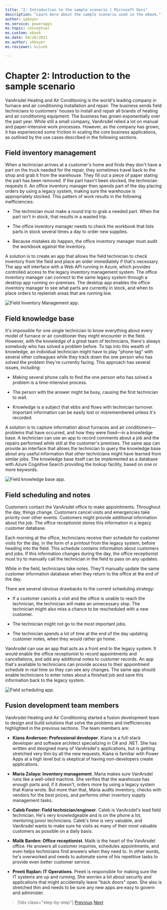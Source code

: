 ```yaml
---
title: "2: Introduction to the sample scenario | Microsoft Docs"
description: "Learn more about the sample scenario used in the ebook."
author: spboyer
ms.service: powerapps
ms.topic: conceptual
ms.custom: ebook
ms.date: 04/26/2021
ms.author: shboyer
ms.reviewer: kvivek

---
```


# Chapter 2: Introduction to the sample scenario

VanArsdel Heating and Air Conditioning is the world's leading company in furnace and air conditioning installation and repair. The business sends field technicians to customers' houses to install and repair all brands of heating and air conditioning equipment. The business has grown exponentially over the past year. While still a small company, VanArsdel relied a lot on manual and paper-intensive work processes. However, as the company has grown, it has experienced some friction in scaling the core business applications, as outlined by the use cases described in the following sections.

## Field inventory management

When a technician arrives at a customer's home and finds they don't have a part on the truck needed for the repair, they sometimes travel back to the shop and grab it from the warehouse. They fill out a piece of paper stating the part has been removed. If the part hasn't been stocked, the technician requests it. An office inventory manager then spends part of the day placing orders by using a legacy system, making sure the warehouse is appropriately stocked. This pattern of work results in the following inefficiencies:

-   The technician must make a round trip to grab a needed part. When the part isn't in stock, that results in a wasted trip.

-   The office inventory manager needs to check the workbook that lists parts in stock several times a day to order new supplies.

-   Because mistakes do happen, the office inventory manager must audit the workbook against the inventory.

A solution is to create an app that allows the field technician to check inventory from the field and place an order immediately if that's necessary. The app will interface with a Web API running in Azure, which provides controlled access to the legacy inventory management system. The office inventory manager can connect to the same legacy system through a desktop app running on-premises. The desktop app enables the office inventory manager to see what parts are currently in stock, and when to place orders to replenish areas that are running low.

![Field Inventory Management app.](media/image5.png)

## Field knowledge base

It's impossible for one single technician to know everything about every model of furnace or air conditioner they might encounter in the field. However, with the knowledge of a great team of technicians, there's always somebody who has solved a problem before. To tap into this wealth of knowledge, an individual technician might have to play "phone tag" with several other colleagues while they track down the one person who has solved the problem they're currently facing. This approach has several issues, including:

- Making several phone calls to find the one person who has solved a problem is a time-intensive process.

- The person with the answer might be busy, causing the first technician to wait.

- Knowledge is a subject that ebbs and flows with technician turnover. Important information can be easily lost or misremembered unless it's recorded.

A solution is to capture information about furnaces and air conditioners&mdash;problems that have occurred, and how they were fixed&mdash;in a knowledge base. A technician can use an app to record comments about a job and the repairs performed while still at the customer's premises. The same app can provide an interface that allows the technician to query the knowledge base about any useful information that other technicians might have learned from similar jobs. The knowledge base itself can be implemented as a database with Azure Cognitive Search providing the lookup facility, based on one or more keywords.

![Field knowledge base app.](media/image6.png)

## Field scheduling and notes

Customers contact the VanArsdel office to make appointments. Throughout the day, things change. Customers cancel visits and emergencies take priority over other events. Customers might provide additional information about the job. The office receptionist stores this information in a legacy customer database.

Each morning at the office, technicians receive their schedule for customer visits for the day, in the form of a printout from the legacy system, before heading into the field. This schedule contains information about customers and jobs. If this information changes during the day, the office receptionist must try to manually call the technician in the field to pass on any updates.

While in the field, technicians take notes. They'll manually update the same customer information database when they return to the office at the end of the day.

There are several obvious drawbacks to the current scheduling strategy:

- If a customer cancels a visit and the office is unable to reach the technician, the technician will make an unnecessary stop. The technician might also miss a chance to be rescheduled with a new customer.

- The technician might not go to the most important jobs.

- The technician spends a lot of time at the end of the day updating customer notes, when they would rather go home.

VanArsdel can use an app that acts as a front end to the legacy system. It would enable the office receptionist to record appointments and cancellations, and add any additional notes to customer records. An app that's available to technicians can provide access to their appointment schedule in real time so they can see any changes. The same app should enable technicians to enter notes about a finished job and save this information back to the legacy system.

![Field scheduling app.](media/image7.png)

## Fusion development team members

VanArsdel Heating and Air Conditioning started a fusion development team to design and build solutions that solve the problems and inefficiencies highlighted in the previous sections. The team members are:

- **Kiana Anderson: Professional developer**. Kiana is a full-stack developer and software architect specializing in C\# and .NET. She has written and designed many of VanArsdel's applications, but is getting stretched very thin by all the new requests. Kiana is familiar with Power Apps at a high level but is skeptical of having non-developers create applications.

- **Maria Zelaya: Inventory management**. Maria makes sure VanArsdel runs like a well-oiled machine. She verifies that the warehouse has enough parts and, if it doesn't, orders more by using a legacy system that Kiana wrote. But more than that, Maria audits inventory, checks with vendors for the best prices, and performs other inventory supply management tasks.

- **Caleb Foster: Field technician/engineer**. Caleb is VanArsdel's lead field technician. He's very knowledgeable and is on the phone a lot, mentoring junior technicians. Caleb's time is very valuable, and VanArsdel wants to make sure he visits as many of their most valuable customers as possible on a daily basis.

- **Malik Barden: Office receptionist**. Malik is the heart of the VanArsdel office. He answers all customer inquiries, schedules appointments, and even helps technicians find answers when they need to. In other words, he's overworked and needs to automate some of his repetitive tasks to provide even better customer service.

- **Preeti Rajdan: IT Operations**. Preeti is responsible for making sure the IT systems are up and running. She worries a lot about security and applications that might accidentally leave "back doors" open. She also is stretched thin and needs to be sure any new apps are easy to govern and administer.

> [!div class="step-by-step"]
> [Previous](01-what-is-fusion-dev-approach.md)
> [Next](03-building-low-code-prototype.md)
